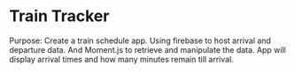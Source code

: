 # Train Tracker

Purpose: Create a train schedule app. Using firebase to host arrival and departure data. And Moment.js to retrieve and manipulate the data. App will display arrival times and how many minutes remain till arrival.
